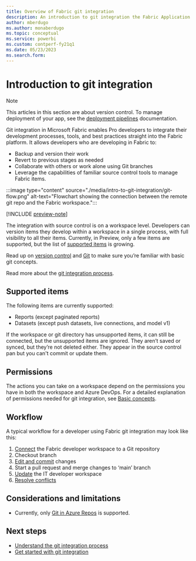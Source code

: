 ```yaml
---
title: Overview of Fabric git integration 
description: An introduction to git integration the Fabric Application lifecycle management (ALM) tool
author: mberdugo
ms.author: monaberdugo
ms.topic: conceptual
ms.service: powerbi
ms.custom: contperf-fy21q1
ms.date: 05/23/2023
ms.search.form: 
---
```


# Introduction to git integration

> [!NOTE]
> This articles in this section are about version control. To manage deployment of your app, see the [deployment pipelines](../deployment-pipelines/intro-to-deployment-pipelines.md) documentation.

Git integration in Microsoft Fabric enables Pro developers to integrate their development processes, tools, and best practices straight into the Fabric platform. It allows developers who are developing in Fabric to:

* Backup and version their work
* Revert to previous stages as needed
* Collaborate with others or work alone using Git branches
* Leverage the capabilities of familiar source control tools to manage Fabric items.

:::image type="content" source="./media/intro-to-git-integration/git-flow.png" alt-text="Flowchart showing the connection between the remote git repo and the Fabric workspace.":::

[!INCLUDE [preview-note](../../includes/preview-note.md)]

The integration with source control is on a workspace level. Developers can version items they develop within a workspace in a single process, with full visibility to all their items. Currently, in Preview, only a few items are supported, but the list of [supported items](#supported-items) is growing.

Read up on [version control](/devops/develop/git/what-is-version-control) and [Git](/devops/develop/git/what-is-git) to make sure you’re familiar with basic git concepts.  

Read more about the [git integration process](./git-integration-process.md).

## Supported items

The following items are currently supported:

* Reports (except paginated reports)
* Datasets (except push datasets, live connections, and model v1)

If the workspace or git directory has unsupported items, it can still be connected, but the unsupported items are ignored. They aren’t saved or synced, but they’re not deleted either. They appear in the source control pan but you can't commit or update them.

## Permissions

The actions you can take on a workspace depend on the permissions you have in both the workspace and Azure DevOps. For a detailed explanation of permissions needed for git integration, see [Basic concepts](./git-integration-process.md#permissions).

## Workflow

A typical workflow for a developer using Fabric git integration may look like this:

1. [Connect](./git-get-started.md#connect-a-workspace-to-an-azure-repo) the Fabric developer workspace to a Git repository
1. Checkout branch
1. [Edit and commit](./git-get-started.md#commit-changes-to-git) changes​
1. Start a pull request and merge changes to ‘main’ branch​
1. [Update](./git-get-started.md#update-workspace-from-git) the IT developer workspace
1. [Resolve conflicts](./conflict-resolution.md)

## Considerations and limitations

* Currently, only [Git in Azure Repos](/en-us/azure/devops/user-guide/code-with-git) is supported.

## Next steps

* [Understand the git integration process](./git-integration-process.md)
* [Get started with git integration](./git-get-started.md)

